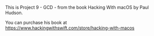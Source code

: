 This is Project 9 - GCD - from the book Hacking With macOS by Paul Hudson.

You can purchase his book at https://www.hackingwithswift.com/store/hacking-with-macos
